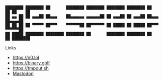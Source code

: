 ```

████████ ████████ ██       ████████ ████████ ████████ ████████ ██    ██ ██    ██
██ ▄▄ ██ ██ ▄▄▄██ ██▄▄▄    ██▄▄▄▄▄▄ ▄▄▄▄▄▄██ ██ ▄▄▄██ ██ ▄▄▄██ ██▄▄▄    ██▄▄▄▄██
██ ██ ██ ██ ▀▀▀▀▀ ██▀▀▀    ▀▀▀▀▀▀██ ██▀▀▀▀▀▀ ██ █████ ██ █████ ██▀▀▀    ▀▀▀▀▀▀██
██ █████ ████████ ████████ ████████ ██       ████████ ████████ ██    ██ ████████
```

Links

- https://n0.lol
- https://binary.golf
- https://tmpout.sh
- <a rel="nofollow" href="https://haunted.computer/@netspooky" rel="me">Mastodon</a>
